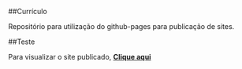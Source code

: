 ##Currículo

Repositório para utilização do github-pages para publicação de sites.

##Teste

Para visualizar o site publicado, [**Clique aqui**](https://josueplacido.github.io/curriculo/)
